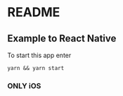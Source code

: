 # README #

## Example to React Native ##

To start this app enter

```
yarn && yarn start
```

### ONLY iOS ###
